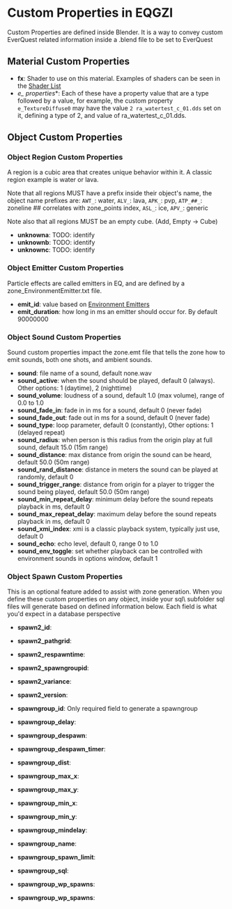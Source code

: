 # Custom Properties in EQGZI

Custom Properties are defined inside Blender. It is a way to convey custom EverQuest related information inside a .blend file to be set to EverQuest

## Material Custom Properties

- **fx**: Shader to use on this material. Examples of shaders can be seen in the [Shader List](shader-list.md)
- **e_* properties**: Each of these have a property value that are a type followed by a value, for example, the custom property `e_TextureDiffuse0` may have the value `2 ra_watertest_c_01.dds` set on it, defining a type of 2, and value of ra_watertest_c_01.dds.

## Object Custom Properties

### Object Region Custom Properties

A region is a cubic area that creates unique behavior within it. A classic region example is water or lava.

Note that all regions MUST have a prefix inside their object's name, the object name prefixes are: `AWT_`: water, `ALV_`: lava, `APK_`: pvp, `ATP_##_`: zoneline ## correlates with zone_points index, `ASL_`: ice, `APV_`: generic

Note also that all regions MUST be an empty cube. (Add, Empty -> Cube)

- **unknowna**: TODO: identify
- **unknownb**: TODO: identify
- **unknownc**: TODO: identify

### Object Emitter Custom Properties

Particle effects are called emitters in EQ, and are defined by a zone_EnvironmentEmitter.txt file.

- **emit_id**: value based on [Environment Emitters](/server/zones/environment-emitters/)
- **emit_duration**: how long in ms an emitter should occur for. By default 90000000

### Object Sound Custom Properties

Sound custom properties impact the zone.emt file that tells the zone how to emit sounds, both one shots, and ambient sounds.

- **sound**: file name of a sound, default none.wav
- **sound_active**: when the sound should be played, default 0 (always). Other options: 1 (daytime), 2 (nighttime)
- **sound_volume**: loudness of a sound, default 1.0 (max volume), range of 0.0 to 1.0
- **sound_fade_in**: fade in in ms for a sound, default 0 (never fade)
- **sound_fade_out**: fade out in ms for a sound, default 0 (never fade)
- **sound_type**: loop parameter, default 0 (constantly), Other options: 1 (delayed repeat)
- **sound_radius**: when person is this radius from the origin play at full sound, default 15.0 (15m range)
- **sound_distance**: max distance from origin the sound can be heard, default 50.0 (50m range)
- **sound_rand_distance**: distance in meters the sound can be played at randomly, default 0
- **sound_trigger_range**: distance from origin for a player to trigger the sound being played, default 50.0 (50m range)
- **sound_min_repeat_delay**: minimum delay before the sound repeats playback in ms, default 0
- **sound_max_repeat_delay**: maximum delay before the sound repeats playback in ms, default 0
- **sound_xmi_index**: xmi is a classic playback system, typically just use, default 0
- **sound_echo**: echo level, default 0, range 0 to 1.0
- **sound_env_toggle**: set whether playback can be controlled with environment sounds in options window, default 1

### Object Spawn Custom Properties

This is an optional feature added to assist with zone generation. When you define these custom properties on any object, inside your sql\ subfolder sql files will generate based on defined information below. Each field is what you'd expect in a database perspective


- **spawn2_id**:
- **spawn2_pathgrid**:
- **spawn2_respawntime**:
- **spawn2_spawngroupid**:
- **spawn2_variance**:
- **spawn2_version**:

- **spawngroup_id**: Only required field to generate a spawngroup
- **spawngroup_delay**: 
- **spawngroup_despawn**: 
- **spawngroup_despawn_timer**: 
- **spawngroup_dist**: 
- **spawngroup_max_x**: 
- **spawngroup_max_y**: 
- **spawngroup_min_x**: 
- **spawngroup_min_y**: 
- **spawngroup_mindelay**: 
- **spawngroup_name**: 
- **spawngroup_spawn_limit**: 
- **spawngroup_sql**: 
- **spawngroup_wp_spawns**: 
- **spawngroup_wp_spawns**: 
